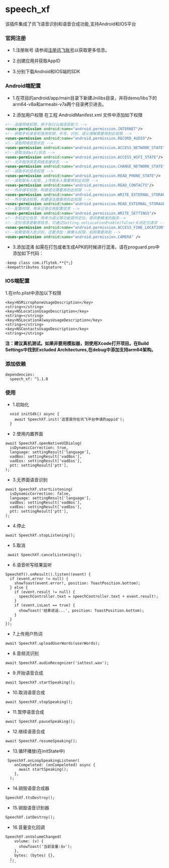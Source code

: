 # speech_xf

该插件集成了讯飞语音识别和语音合成功能,支持Android和IOS平台

### **官网注册**
* 1.注册账号
  请参阅[注册讯飞账号](https://console.xfyun.cn/)以获取更多信息。

* 2.创建应用并获取AppID

* 3.分别下载Android和IOS端的SDK


### **Android端配置**

* 1.在项目的android/app/main目录下新建Jnilibs目录，并将demo/libs下的arm64-v8a和armeabi-v7a两个目录拷贝进去。

* 2.添加用户权限
  在工程 AndroidManifest.xml 文件中添加如下权限

```XML
<!--连接网络权限，用于执行云端语音能力 -->
<uses-permission android:name="android.permission.INTERNET"/>
<!--获取手机录音机使用权限，听写、识别、语义理解需要用到此权限 -->
<uses-permission android:name="android.permission.RECORD_AUDIO"/>
<!--读取网络信息状态 -->
<uses-permission android:name="android.permission.ACCESS_NETWORK_STATE"/>
<!--获取当前wifi状态 -->
<uses-permission android:name="android.permission.ACCESS_WIFI_STATE"/>
<!--允许程序改变网络连接状态 -->
<uses-permission android:name="android.permission.CHANGE_NETWORK_STATE"/>
<!--读取手机信息权限 -->
<uses-permission android:name="android.permission.READ_PHONE_STATE"/>
<!--读取联系人权限，上传联系人需要用到此权限 -->
<uses-permission android:name="android.permission.READ_CONTACTS"/>
<!--外存储写权限，构建语法需要用到此权限 -->
<uses-permission android:name="android.permission.WRITE_EXTERNAL_STORAGE"/>
<!--外存储读权限，构建语法需要用到此权限 -->
<uses-permission android:name="android.permission.READ_EXTERNAL_STORAGE"/>
<!--配置权限，用来记录应用配置信息 -->
<uses-permission android:name="android.permission.WRITE_SETTINGS"/>
<!--手机定位信息，用来为语义等功能提供定位，提供更精准的服务-->
<!--定位信息是敏感信息，可通过Setting.setLocationEnable(false)关闭定位请求 -->
<uses-permission android:name="android.permission.ACCESS_FINE_LOCATION"/>
<!--如需使用人脸识别，还要添加：摄像头权限，拍照需要用到 -->
<uses-permission android:name="android.permission.CAMERA" />
```

* 3.添加混淆
  如需在打包或者生成APK的时候进行混淆，请在proguard.pro中添加如下代码：

```ProGuard
-keep class com.iflytek.**{*;}
-keepattributes Signature
```

### **IOS端配置**
1.在info.plist中添加以下权限
```
<key>NSMicrophoneUsageDescription</key>
<string></string>
<key>NSLocationUsageDescription</key>
<string></string>
<key>NSLocationAlwaysUsageDescription</key>
<string></string>
<key>NSContactsUsageDescription</key>
<string></string>
```

**注：建议真机测试。如果非要用模拟器，则使用Xcode打开项目。在Build Settings中找到Excluded Architectures,在debug中添加支持arm64架构。**

### **添加依赖**
```
dependencies:
  speech_xf: ^1.1.0

```

### **使用**

* 1.初始化
```
  void initSdk() async {
    await SpeechXf.init('这里是你在讯飞平台申请的appid');
  }
  ```

  * 2.使用内置界面
  ```
  await SpeechXf.openNativeUIDialog(
    isDynamicCorrection: true,
    language: settingResult['language'],
    vadBos: settingResult['vadBos'],
    vadEos: settingResult['vadEos'],
    ptt: settingResult['ptt'],
  );
  ```

  * 3.无界面语音识别
  ```
  await SpeechXf.startListening(
    isDynamicCorrection: false,
    language: settingResult['language'],
    vadBos: settingResult['vadBos'],
    vadEos: settingResult['vadEos'],
    ptt: settingResult['ptt'],
  );
  ```

  * 4.停止
  ```
  await SpeechXf.stopListening();
  ```

  * 5.取消
  ```
   await SpeechXf.cancelListening();
  ```

  * 6.语音听写结果监听
  ```
  SpeechXf().onResult().listen((event) {
    if (event.error != null) {
      showToast(event.error!, position: ToastPosition.bottom);
    } else {
      if (event.result != null) {
        speechController.text = speechController.text + event.result!;
      }
      if (event.isLast == true) {
        showToast('结束说话...', position: ToastPosition.bottom);
      }
    }
  });
  ```

  * 7.上传用户热词
  ```
  await SpeechXf.uploadUserWords(userWords);
  ```

  * 8.音频流识别
  ```
  await SpeechXf.audioRecognizer('iattest.wav');
  ```

  * 9.开始语音合成
  ```
  await SpeechXf.startSpeaking();
  ```

  * 10.取消语音合成
  ```
  await SpeechXf.stopSpeaking();
  ```

  * 11.暂停语音合成
  ```
  await SpeechXf.pauseSpeaking();
  ```

  * 12.继续语音合成
  ```
  await SpeechXf.resumeSpeaking();
  ```

  * 13.循环播放(在initState中)
  ```
   SpeechXf.onLoopSpeakingListener(
      onCompeleted: (onCompeleted) async {
        await startSpeaking();
      },
    );
  ```

  * 14.销毁语音合成器
  ```
  SpeechXf.ttsDestroy();
  ```

  * 15.销毁语音识别器
  ```
  SpeechXf.iatDestroy();
  ```

  * 16.音量变化回调
  ```
  SpeechXf.onVolumeChanged(
      volume: (v) {
        showToast('当前音量:$v');
      },
      bytes: (bytes) {},
    );
    ```
